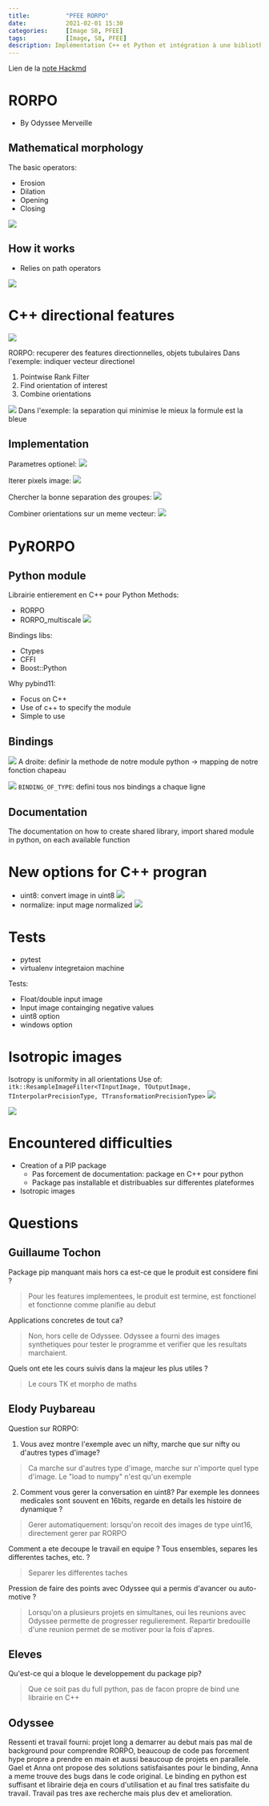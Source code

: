 ```yaml
---
title:          "PFEE RORPO"
date:           2021-02-01 15:30
categories:     [Image S8, PFEE]
tags:           [Image, S8, PFEE]
description: Implémentation C++ et Python et intégration à une bibliothèque de traitement d'images
---
```

Lien de la [note Hackmd](https://hackmd.io/@lemasymasa/SkZNb5HgO)

# RORPO
* By Odyssee Merveille

## Mathematical morphology
The basic operators:
* Erosion
* Dilation
* Opening
* Closing

![](https://i.imgur.com/DVijXm7.png)

## How it works
* Relies on path operators

![](https://i.imgur.com/dP3IomE.png)

# C++ directional features
![](https://i.imgur.com/zqPCZX8.png)

RORPO: recuperer des features directionnelles, objets tubulaires
Dans l'exemple: indiquer vecteur directionel

1. Pointwise Rank Filter
2. Find orientation of interest
3. Combine orientations

![](https://i.imgur.com/7WmNmHE.png)
Dans l'exemple: la separation qui minimise le mieux la formule est la bleue

## Implementation
Parametres optionel:
![](https://i.imgur.com/TY0pMNp.png)

Iterer pixels image:
![](https://i.imgur.com/MRxuc61.png)

Chercher la bonne separation des groupes:
![](https://i.imgur.com/gVeg2By.png)

Combiner orientations sur un meme vecteur:
![](https://i.imgur.com/tWHogvQ.png)

# PyRORPO 
## Python module
Librairie entierement en C++ pour Python
Methods:
* RORPO
* RORPO_multiscale
![](https://i.imgur.com/esyU3Bp.png)

Bindings libs:
* Ctypes
* CFFI
* Boost::Python

Why pybind11:
* Focus on C++
* Use of c++ to specify the module
* Simple to use

## Bindings
![](https://i.imgur.com/uOJPohD.png)
A droite: definir la methode de notre module python $\rightarrow$ mapping de notre fonction chapeau

![](https://i.imgur.com/Y0zXtIc.png)
`BINDING_OF_TYPE`: defini tous nos bindings a chaque ligne

## Documentation
The documentation on how to create shared library, import shared module in python, on each available function

# New options for C++ progran
* uint8: convert image in uint8
![](https://i.imgur.com/pWSpfHz.png)
* normalize: input mage normalized
![](https://i.imgur.com/F4hkd40.png)

# Tests
* pytest
* virtualenv integretaion machine

Tests:
* Float/double input image
* Input image containging negative values
* uint8 option
* windows option

# Isotropic images
Isotropy is uniformity in all orientations
Use of:
`itk::ResampleImageFilter<TInputImage, TOutputImage, TInterpolarPrecisionType, TTransformationPrecisionType>`
![](https://i.imgur.com/6hVZpBb.png)

![](https://i.imgur.com/RCkIXd7.png)

# Encountered difficulties
* Creation of a PIP package
    * Pas forcement de documentation: package en C++ pour python
    * Package pas installable et distribuables sur differentes plateformes
* Isotropic images

# Questions

## Guillaume Tochon
Package pip manquant mais hors ca est-ce que le produit est considere fini ?
> Pour les features implementees, le produit est termine, est fonctionel et fonctionne comme planifie au debut

Applications concretes de tout ca?
> Non, hors celle de Odyssee. Odyssee a fourni des images synthetiques pour tester le programme et verifier que les resultats marchaient.

Quels ont ete les cours suivis dans la majeur les plus utiles ?
> Le cours TK et morpho de maths

## Elody Puybareau
Question sur RORPO:
1. Vous avez montre l'exemple avec un nifty, marche que sur nifty ou d'autres types d'image?
> Ca marche sur d'autres type d'image, marche sur n'importe quel type d'image. Le "load to numpy" n'est qu'un exemple
2. Comment vous gerer la conversation en uint8? Par exemple les donnees medicales sont souvent en 16bits, regarde en details les histoire de dynamique ?
> Gerer automatiquement: lorsqu'on recoit des images de type uint16, directement gerer par RORPO

Comment a ete decoupe le travail en equipe ? Tous ensembles, separes les differentes taches, etc. ?
> Separer les differentes taches

Pression de faire des points avec Odyssee qui a permis d'avancer ou auto-motive ?
> Lorsqu'on a plusieurs projets en simultanes, oui les reunions avec Odyssee permette de progresser regulierement. Repartir bredouille d'une reunion permet de se motiver pour la fois d'apres.

## Eleves
Qu'est-ce qui a bloque le developpement du package pip?
> Que ce soit pas du full python, pas de facon propre de bind une librairie en C++

## Odyssee
Ressenti et travail fourni: projet long a demarrer au debut mais pas mal de background pour comprendre RORPO, beaucoup de code pas forcement hype propre a prendre en main et aussi beaucoup de projets en parallele.
Gael et Anna ont propose des solutions satisfaisantes pour le binding, Anna a meme trouve des bugs dans le code original.
Le binding en python est suffisant et librairie deja en cours d'utilisation et au final tres satisfaite du travail.
Travail pas tres axe recherche mais plus dev et amelioration.